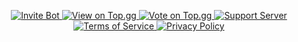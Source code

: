 <p align="center">
  <a href="https://discord.com/oauth2/authorize?client_id=1417732916783480872&permissions=8&scope=bot%20applications.commands">
    <img src="https://img.shields.io/badge/Invite%20Bot-5865F2?style=for-the-badge&logo=discord&logoColor=white" alt="Invite Bot">
  </a>
  <a href="https://top.gg/bot/1417732916783480872">
    <img src="https://img.shields.io/badge/View%20on%20Top.gg-ff3860?style=for-the-badge&logo=topdotgg&logoColor=white" alt="View on Top.gg">
  </a>
  <a href="https://top.gg/bot/1417732916783480872/vote">
    <img src="https://img.shields.io/badge/Vote%20for%20Bot-f97316?style=for-the-badge&logo=topdotgg&logoColor=white" alt="Vote on Top.gg">
  </a>
  <a href="https://discord.gg/3gA77Gjdqz">
    <img src="https://img.shields.io/badge/Support%20Server-3b82f6?style=for-the-badge&logo=discord&logoColor=white" alt="Support Server">
  </a>
  <br>
  <a href="https://github.com/DiscipleShadow/Demonic-Addictions-Verification-Terms-Of-Service/blob/main/TOS.md">
    <img src="https://img.shields.io/badge/📜%20Terms%20of%20Service-334155?style=for-the-badge&logo=markdown&logoColor=white" alt="Terms of Service">
  </a>
  <a href="https://github.com/DiscipleShadow/Demonic-Addictions-Verification-Terms-Of-Service/blob/main/privacy.md">
    <img src="https://img.shields.io/badge/🔒%20Privacy%20Policy-059669?style=for-the-badge&logo=markdown&logoColor=white" alt="Privacy Policy">
  </a>
</p>
